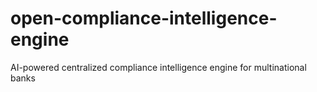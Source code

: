# open-compliance-intelligence-engine
AI-powered centralized compliance intelligence engine for multinational banks
